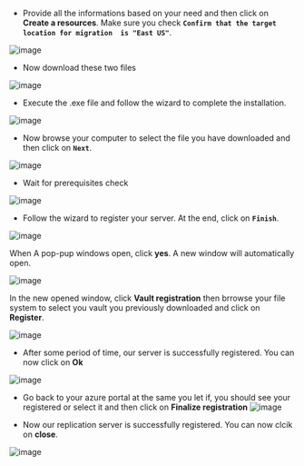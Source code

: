 - Provide all the informations based on your need and then click on **Create a resources**. Make sure you check **`Confirm that the target location for migration  is "East US"`**.

![image](https://github.com/user-attachments/assets/dc8c3efa-407e-4ab0-983a-23e95437fd27)

- Now download these two files

![image](https://github.com/user-attachments/assets/8fb0191a-7d72-4b5f-84ff-e7a24651fb03)

- Execute the .exe file and follow the wizard to complete the installation.


![image](https://github.com/user-attachments/assets/e0e77d34-8200-47c8-b8fa-ed8e010e6725)

- Now browse your computer to select the file you have downloaded and then click on **`Next`**.


![image](https://github.com/user-attachments/assets/0f67884f-3f3e-4faf-b799-785c83739e71)


- Wait for prerequisites check


![image](https://github.com/user-attachments/assets/a330270c-273a-41a0-b379-18f35b98ab33)



- Follow the wizard to register your server. At the end, click on **`Finish`**.

![image](https://github.com/user-attachments/assets/70c10e4f-2909-499b-83e1-f73196ed1762)


When A pop-pup windows open, click **yes**. A new window will automatically open.

![image](https://github.com/user-attachments/assets/274f4a95-e314-4760-9d94-02d7fe57bc34)


In the new opened window, click **Vault registration** then brrowse your file system to select you vault you previously downloaded and click on **Register**.

![image](https://github.com/user-attachments/assets/bfccd8b6-9e4b-4f32-8b40-dd1c2e2653a6)

- After some period of time, our server is successfully registered. You can now click on **Ok**

![image](https://github.com/user-attachments/assets/06d10c71-818f-45ff-ba3e-0dbb37fd72ff)

- Go back to your azure portal at the same you let if, you should see your registered or select it and then click on **Finalize registration**
![image](https://github.com/user-attachments/assets/0eb94d77-b303-4bac-bae1-ff563cede3f4)

- Now our replication server is successfully registered. You can now clcik on **close**.

![image](https://github.com/user-attachments/assets/b28f5e72-2a90-4024-b759-2e7576b8aa09)


